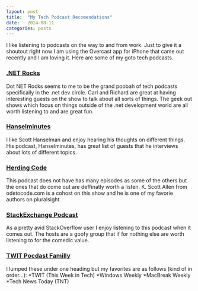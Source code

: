 ```yaml
---
layout: post
title:  "My Tech Podcast Recomendations"
date:   2014-08-11
categories: posts
---
```



I like listening to podcasts on the way to and from work. Just to give it a shoutout right now I am using the Overcast app for iPhone that came out recently and I am loving it. Here are some of my goto tech podcasts.

### [.NET Rocks][dotnetrocks]
Dot NET Rocks seems to me to be the grand poobah of tech podcasts specifically in the .net dev circle. Carl and Richard are great at having interesting guests on the show to talk about all sorts of things. The geek out shows which focus on things outside of the .net development world are all worth listening to and are great fun.


### [Hanselminutes][hans]
I like Scott Hanselman and enjoy hearing his thoughts on different things. His podcast, Hanselminutes, has great list of guests that he interviews about lots of different topics.


### [Herding Code][herdingcode]
This podcast does not have has many episodes as some of the others but the ones that do come out are deffinatly worth a listen. K. Scott Allen from odetocode.com is a cohost on this show and he is one of my favorie authors on pluralsight.


### [StackExchange Podcast][stackexchange]
As a pretty avid StackOverflow user I enjoy listening to this podcast when it comes out. The hosts are a goofy group that if for nothing else are worth listening to for the comedic value.


### [TWIT Pocdast Familly][twit]
I lumped these under one heading but my favorites are as follows (kind of in order...):
*TWIT (This Week in Tech)
*Windows Weekly
*MacBreak Weekly
*Tech News Today (TNT)



[dotnetrocks]: http://dotnetrocks.com
[hans]: http://hanselminutes.com
[herdingcode]: http://herdingcode.com
[stackexchange]: http://blog.stackoverflow.com/category/podcasts/
[twit]: http://twit.tv
